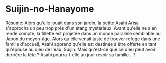 # Suijin-no-Hanayome
Résumé:  Alors qu'elle jouait dans son jardin, la petite Asahi Arisa s'approcha un peu trop près d'un étang mystérieux. Avant qu'elle ne s'en rende compte, la fillette est projetée dans un monde parallèle semblable au Japon du moyen-âge. Alors qu'elle venait juste de trouver refuge dans une famille d'accueil, Asahi apprend qu'elle est destinée à être offerte en tant qu'épouse au dieu de l'eau, Suijin. Mais qu'est-ce que ce dieu peut avoir derrière la tête ? Asahi pourra-t-elle un jour revoir sa famille ...?
